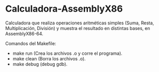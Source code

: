 # Calculadora-AssemblyX86
Calculadora que realiza operaciones aritméticas simples (Suma, Resta, Multiplicación, División) y muestra el resultado en distintas bases, en AssemblyX86-64.

Comandos del Makefile:
- make run (Crea los archivos .o y corre el programa).
- make clean (Borra los archivos .o).
- make debug (debug gdb).
